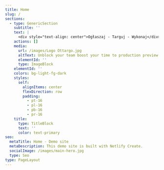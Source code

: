 ```yaml
---
title: Home
slug: /
sections:
  - type: GenericSection
    subtitle: ''
    text: |
      <div style="text-align: center">Ogłaszaj - Targuj - Wykonaj</div>
    actions: []
    media:
      url: /images/Logo Ottargo.jpg
      altText: Unblock your team boost your time to production preview
      elementId: ''
      type: ImageBlock
    elementId: ''
    colors: bg-light-fg-dark
    styles:
      self:
        alignItems: center
        flexDirection: row
        padding:
          - pt-16
          - pl-16
          - pb-16
          - pr-16
    title:
      type: TitleBlock
      text: ''
      color: text-primary
seo:
  metaTitle: Home - Demo site
  metaDescription: This demo site is built with Netlify Create.
  socialImage: /images/main-hero.jpg
  type: Seo
type: PageLayout
---
```

